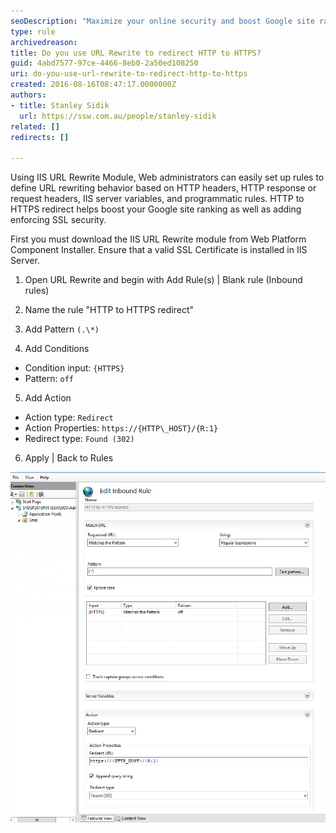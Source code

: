 ```yaml
---
seoDescription: "Maximize your online security and boost Google site ranking by using IIS URL Rewrite to redirect HTTP traffic to HTTPS, ensuring a safer browsing experience for users."
type: rule
archivedreason: 
title: Do you use URL Rewrite to redirect HTTP to HTTPS?
guid: 4abd7577-97ce-4466-8eb0-2a50ed108250
uri: do-you-use-url-rewrite-to-redirect-http-to-https
created: 2016-08-16T08:47:17.0000000Z
authors:
- title: Stanley Sidik
  url: https://ssw.com.au/people/stanley-sidik
related: []
redirects: []

---
```


Using IIS URL Rewrite Module, Web administrators can easily set up rules to define URL rewriting behavior based on HTTP headers, HTTP response or request headers, IIS server variables, and programmatic rules. HTTP to HTTPS redirect helps boost your Google site ranking as well as adding enforcing SSL security.

<!--endintro-->

First you must download the IIS URL Rewrite module from Web Platform Component Installer. Ensure that a valid SSL Certificate is installed in IIS Server. 

1. Open URL Rewrite and begin with Add Rule(s) | Blank rule (Inbound rules)

2. Name the rule "HTTP to HTTPS redirect"

3. Add Pattern `(.\*)`

4. Add Conditions

  - Condition input:  `{HTTPS}`
  - Pattern: `off`

5. Add Action

  - Action type: `Redirect`
  - Action Properties: `https://{HTTP\_HOST}/{R:1}`
  - Redirect type: `Found (302)`

6. Apply | Back to Rules

![Figure: HTTP to HTTPS redirect using IIS URL Rewrite module](IISURLRewrite.jpg)

